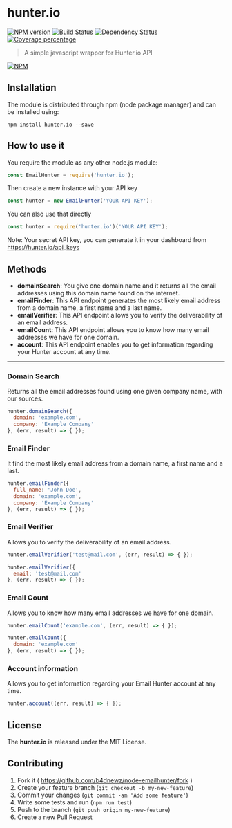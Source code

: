 # hunter.io 
[![NPM version][npm-image]][npm-url] [![Build Status][travis-image]][travis-url] [![Dependency Status][daviddm-image]][daviddm-url] [![Coverage percentage][coveralls-image]][coveralls-url]
> A simple javascript wrapper for Hunter.io API

[![NPM](https://nodei.co/npm/hunter.io.png)](https://npmjs.org/package/hunter.io)

## Installation

The module is distributed through npm (node package manager) and can be
installed using:

```
npm install hunter.io --save
```

## How to use it

You require the module as any other node.js module:
```js
const EmailHunter = require('hunter.io');
```
Then create a new instance with your API key
```js
const hunter = new EmailHunter('YOUR API KEY');
```
You can also use that directly
```js
const hunter = require('hunter.io')('YOUR API KEY');
```

Note: Your secret API key, you can generate it in your dashboard from https://hunter.io/api_keys

## Methods
* __domainSearch__: You give one domain name and it returns all the email addresses using this domain name found on the internet.
* __emailFinder__: This API endpoint generates the most likely email address from a domain name, a first name and a last name.
* __emailVerifier__: This API endpoint allows you to verify the deliverability of an email address.
* __emailCount__: This API endpoint allows you to know how many email addresses we have for one domain.
* __account__: This API endpoint enables you to get information regarding your Hunter account at any time.

---

### Domain Search
Returns all the email addresses found using one given company name, with our sources.
```js
hunter.domainSearch({
  domain: 'example.com',
  company: 'Example Company'
}, (err, result) => { });
```

### Email Finder
It find the most likely email address from a domain name, a first name and a last.
```js
hunter.emailFinder({
  full_name: 'John Doe',
  domain: 'example.com',
  company: 'Example Company'
}, (err, result) => { });
```

### Email Verifier
Allows you to verify the deliverability of an email address.
```js
hunter.emailVerifier('test@mail.com', (err, result) => { });

hunter.emailVerifier({
  email: 'test@mail.com'
}, (err, result) => { });
```

### Email Count
Allows you to know how many email addresses we have for one domain.
```js
hunter.emailCount('example.com', (err, result) => { });

hunter.emailCount({
  domain: 'example.com'
}, (err, result) => { });
```

### Account information
Allows you to get information regarding your Email Hunter account at any time.
```js
hunter.account((err, result) => { });
```

## License
The __hunter.io__ is released under the MIT License.

## Contributing

1. Fork it ( https://github.com/b4dnewz/node-emailhunter/fork )
2. Create your feature branch (`git checkout -b my-new-feature`)
3. Commit your changes (`git commit -am 'Add some feature'`)
4. Write some tests and run (`npm run test`)
5. Push to the branch (`git push origin my-new-feature`)
6. Create a new Pull Request

[npm-image]: https://badge.fury.io/js/hunter.io.svg
[npm-url]: https://npmjs.org/package/hunter.io
[travis-image]: https://travis-ci.org/b4dnewz/node-emailhunter.svg?branch=master
[travis-url]: https://travis-ci.org/b4dnewz/node-emailhunter
[daviddm-image]: https://david-dm.org/b4dnewz/node-emailhunter.svg?theme=shields.io
[daviddm-url]: https://david-dm.org/b4dnewz/node-emailhunter
[coveralls-image]: https://coveralls.io/repos/b4dnewz/node-emailhunter/badge.svg
[coveralls-url]: https://coveralls.io/r/b4dnewz/node-emailhunter

